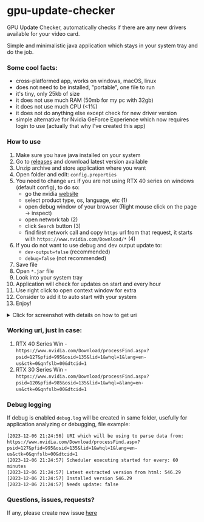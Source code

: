 # gpu-update-checker
GPU Update Checker, automatically checks if there are any new drivers available for your video card.

Simple and minimalistic java application which stays in your system tray and do the job.

### Some cool facts:
- cross-platformed app, works on windows, macOS, linux
- does not need to be installed, "portable", one file to run
- it's tiny, only 25kb of size
- it does not use much RAM (50mb for my pc with 32gb)
- it does not use much CPU (<1%)
- it does not do anything else except check for new driver version
- simple alternative for Nvidia GeForce Experience which now requires login to use (actually that why I've created this app)

### How to use
1) Make sure you have java installed on your system
1) Go to [releases](https://github.com/kyxap/gpu-update-checker/releases) and download latest version available
1) Unzip archive and store application where you want
1) Open folder and edit: `config.properties`
1) You need to change `uri` if you are not using RTX 40 series on windows (default config), to do so:
   - go the nvidia [website](https://www.nvidia.com/Download/Find.aspx?lang=en-us#)
   - select product type, os, language, etc (1)
   - open debug window of your browser (Right mouse click on the page -> inspect)
   - open network tab (2)
   - click `Search` button (3)
   - find first network call and copy `https` url from that request, it starts with `https://www.nvidia.com/Download/*` (4)
1) If you do not want to use debug and dev output update to:
   - `dev-output=false` (recommended)
   - `debug=false` (not recommended)
1) Save file
1) Open `*.jar` file
1) Look into your system tray
1) Application will check for updates on start and every hour
1) Use right click to open context window for extra
1) Consider to add it to auto start with your system
1) Enjoy!

<details>
<summary>Click for screenshot with details on how to get uri</summary>

#### Visualized steps to get URL for your specific needs
![windows-example](img/readme/pre-config.png)
</details>

### Working uri, just in case:
1) RTX 40 Series Win - `https://www.nvidia.com/Download/processFind.aspx?psid=127&pfid=995&osid=135&lid=1&whql=1&lang=en-us&ctk=0&qnfslb=00&dtcid=1`
2) RTX 30 Series Win - `https://www.nvidia.com/Download/processFind.aspx?psid=120&pfid=985&osid=135&lid=1&whql=&lang=en-us&ctk=0&qnfslb=00&dtcid=1`

### Debug logging
If debug is enabled `debug.log` will be created in same folder, usefully for application analyzing or debugging, file example:
```logcatfilter
[2023-12-06 21:24:56] URI which will be using to parse data from: https://www.nvidia.com/Download/processFind.aspx?psid=127&pfid=995&osid=135&lid=1&whql=1&lang=en-us&ctk=0&qnfslb=00&dtcid=1
[2023-12-06 21:24:57] Scheduler executing started for every: 60 minutes
[2023-12-06 21:24:57] Latest extracted version from html: 546.29
[2023-12-06 21:24:57] Installed version 546.29
[2023-12-06 21:24:57] Needs update: false
```

### Questions, issues, requests? 
If any, please create new issue [here](https://github.com/kyxap/gpu-update-checker/issues)
